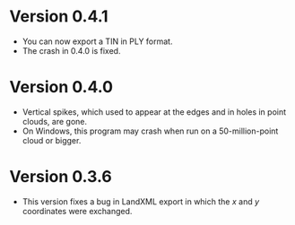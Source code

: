 # Version 0.4.1
- You can now export a TIN in PLY format.
- The crash in 0.4.0 is fixed.

# Version 0.4.0
- Vertical spikes, which used to appear at the edges and in holes in point clouds, are gone.
- On Windows, this program may crash when run on a 50-million-point cloud or bigger.

# Version 0.3.6
- This version fixes a bug in LandXML export in which the *x* and *y* coordinates were exchanged.
